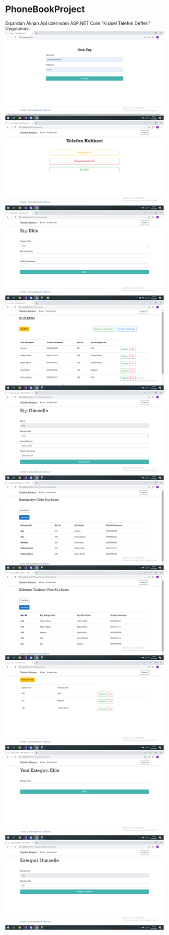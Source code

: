 # PhoneBookProject
Dışarıdan Alınan Api üzerinden ASP.NET Core "Kişisel Telefon Defteri" Uygulaması
<img src="https://github.com/busranurbaydur/PhoneBookProject/blob/main/GirisYapEkrani.png"/>
<img src="https://github.com/busranurbaydur/PhoneBookProject/blob/main/AnaSayfa.png"/>
<img src="https://github.com/busranurbaydur/PhoneBookProject/blob/main/KisiEklemeSayfasi.png"/>
<img src="https://github.com/busranurbaydur/PhoneBookProject/blob/main/KisiListesi.png"/>
<img src="https://github.com/busranurbaydur/PhoneBookProject/blob/main/KisiGuncellemeSayfasi.png"/>
<img src="https://github.com/busranurbaydur/PhoneBookProject/blob/main/KategoriyeGoreKisiListesi.png"/>
<img src="https://github.com/busranurbaydur/PhoneBookProject/blob/main/EklenmeTarihineGoreKisiListesi.png"/>
<img src="https://github.com/busranurbaydur/PhoneBookProject/blob/main/KategoriListesi.png"/>
<img src="https://github.com/busranurbaydur/PhoneBookProject/blob/main/KategoriEklemeSayfasi.png"/>
<img src="https://github.com/busranurbaydur/PhoneBookProject/blob/main/KategoriGuncellemeSayfasi.png"/>
